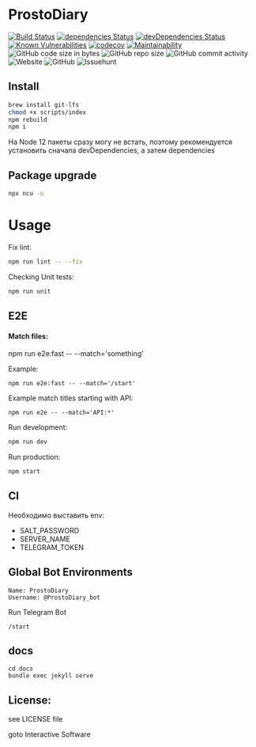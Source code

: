 # ProstoDiary
[![Build Status](https://travis-ci.org/gotois/ProstoDiary_bot.svg?branch=master)](https://travis-ci.org/gotois/ProstoDiary_bot)
[![dependencies Status](https://david-dm.org/gotois/ProstoDiary_bot/status.svg)](https://david-dm.org/gotois/ProstoDiary_bot)
[![devDependencies Status](https://david-dm.org/gotois/ProstoDiary_bot/dev-status.svg)](https://david-dm.org/gotois/ProstoDiary_bot?type=dev)
[![Known Vulnerabilities](https://snyk.io/test/github/gotois/ProstoDiary_bot/badge.svg)](https://snyk.io/test/github/gotois/ProstoDiary_bot)
[![codecov](https://codecov.io/gh/gotois/ProstoDiary_bot/branch/master/graph/badge.svg)](https://codecov.io/gh/gotois/ProstoDiary_bot)
[![Maintainability](https://api.codeclimate.com/v1/badges/709ebb5f0eae1d062e5e/maintainability)](https://codeclimate.com/github/gotois/ProstoDiary_bot/maintainability)
![GitHub code size in bytes](https://img.shields.io/github/languages/code-size/gotois/ProstoDiary_bot.svg?style=popout)
![GitHub repo size](https://img.shields.io/github/repo-size/gotois/ProstoDiary_bot.svg)
![GitHub commit activity](https://img.shields.io/github/commit-activity/m/gotois/ProstoDiary_bot.svg)
![Website](https://img.shields.io/website/https/prosto-diary.gotointeractive.com.svg?link=https://prosto-diary.gotointeractive.com)
![GitHub](https://img.shields.io/github/license/gotois/ProstoDiary_bot.svg)
![Issuehunt](https://img.shields.io/badge/ProstoDiary_bot-blueviolet.svg?link=https://issuehunt.io/r/gotois/ProstoDiary_bot&style=flat&label=issuehunt.io)

Install
---
```bash
brew install git-lfs
chmod +x scripts/index
npm rebuild
npm i
```
На Node 12 пакеты сразу могу не встать, поэтому рекомендуется установить сначала devDependencies, а затем dependencies

Package upgrade
---
```bash
npx ncu -u
```

Usage
===
Fix lint:
```bash
npm run lint -- --fix
```

Checking Unit tests:
```bash
npm run unit
```

E2E
---
#### Match files:
npm run e2e:fast -- --match='something'

Example:
```
npm run e2e:fast -- --match='/start'
```

Example match titles starting with API:
```
npm run e2e -- --match='API:*'
```

Run development:
```bash
npm run dev
```

Run production:
```bash
npm start
```

CI
---
Необходимо выставить env:
* SALT_PASSWORD
* SERVER_NAME
* TELEGRAM_TOKEN

Global Bot Environments
---
```
Name: ProstoDiary
Username: @ProstoDiary_bot
```

Run Telegram Bot
```
/start
```

docs
---
```
cd docs
bundle exec jekyll serve
```

License:
---
see LICENSE file

goto Interactive Software
